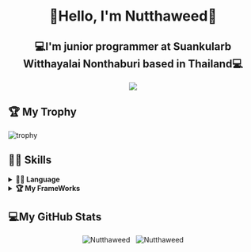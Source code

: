<h1 align="center">🎉Hello, I'm Nutthaweed🎉</h1>
<h2 align="center">💻I'm junior programmer at Suankularb Witthayalai Nonthaburi based in Thailand💻</h2>
<p align="center">
<img src="https://media.giphy.com/media/n8ClfqBg5oZsUdR28J/giphy-downsized-large.gif" align="center">
 </p>
 
 ## 🏆 My Trophy
<p><img src="https://github-profile-trophy.vercel.app/?username=nutthaweed&theme=radical&column=8&no-bg=true&no-frame=true" alt=trophy /></p>


## 👨‍💻 Skills
<details>
                 <summary><b>  👨‍💻 Language </b></summary>
<p align="center">
  <a href="https://developer.mozilla.org/en-US/docs/Web/JavaScript"target="_blank">
    <img
      src="https://img.shields.io/badge/javascript-%23323330.svg?style=for-the-badge&logo=javascript&logoColor=%23F7DF1E"
      alt="javascript"
    />
  </a>
    <a href="https://nodejs.org" target="_blank">
    <img
      src="https://img.shields.io/badge/node.js-6DA55F?style=for-the-badge&logo=node.js&logoColor=white"
      alt="nodejs"
    />
  </a>
  <a href="https://www.w3schools.com/cpp/" target="_blank">
    <img
      src="https://img.shields.io/badge/C%2B%2B-00599C?style=for-the-badge&logo=c%2B%2B&logoColor=white"
      alt="cplusplus"
    />
  </a>
  <a href="https://www.python.org" target="_blank">
    <img
      src="https://img.shields.io/badge/Python-3776AB?style=for-the-badge&logo=python&logoColor=white"
      alt="python"
    />
  </a>
    <a href="https://www.w3.org/html/" target="_blank">
    <img
      src="https://img.shields.io/badge/html5-%23E34F26.svg?style=for-the-badge&logo=html5&logoColor=white"
      alt="html5"
    />
  </a>
  <a href="https://www.w3schools.com/css/" target="_blank">
    <img
      src="https://img.shields.io/badge/css3-%231572B6.svg?style=for-the-badge&logo=css3&logoColor=white"
      alt="css3"
    />
  </a>
    <a href="https://www.java.com/en/" target="_blank">
    <img
      src="https://img.shields.io/badge/java-%23ED8B00.svg?style=for-the-badge&logo=java&logoColor=white"
      alt="java"
    />
  </a>
      <a href="https://www.typescriptlang.org/" target="_blank">
    <img
      src="https://img.shields.io/badge/typescript-%23007ACC.svg?style=for-the-badge&logo=typescript&logoColor=white"
      alt="typescript"
    />
    </a>
</p>
 </details>
 
 <details>
 <summary><b> 🏆 My FrameWorks</b></summary>
 <p>
  <a href="https://nodejs.org/en/"target="_blank">
    <img
      src="https://img.shields.io/badge/node.js-6DA55F?style=for-the-badge&logo=node.js&logoColor=white"
      alt="nodejs"
    />
  </a>
 </p>
 </details>

## 💻My GitHub Stats
  <p align="center">
    <img  src="https://github-readme-stats.vercel.app/api/top-langs?username=Nutthaweed&theme=radical&show_icons=true&locale=en&layout=compact" alt="Nutthaweed" />
    &nbsp;
    <img   src="https://github-readme-stats.vercel.app/api?username=Nutthaweed&theme=radical&show_icons=true&locale=en" alt="Nutthaweed" />
 </p>
                                                                                                                                        </details>
